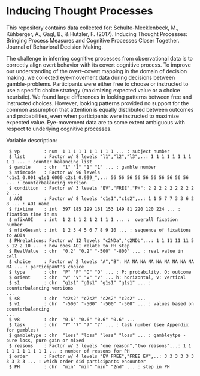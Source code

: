 # Inducing Thought Processes

This repository contains data collected for:
Schulte-Mecklenbeck, M., Kühberger, A., Gagl, B., & Hutzler, F. (2017). Inducing Thought Processes: Bringing Process Measures and Cognitive Processes Closer Together. Journal of Behavioral Decision Making.

The challenge in inferring cognitive processes from observational data is to correctly align overt behavior with its covert cognitive process. To improve our understanding of the overt–covert mapping in the domain of decision making, we collected eye-movement data during decisions between gamble-problems. Participants were either free to choose or instructed to use a specific choice strategy (maximizing expected value or a choice heuristic). We found large differences in looking patterns between free and instructed choices. However, looking patterns provided no support for the common assumption that attention is equally distributed between outcomes and probabilities, even when participants were instructed to maximize expected value. Eye-movement data are to some extent ambiguous with respect to underlying cognitive processes.

Variable description:
~~~~
 $ vp         : num  1 1 1 1 1 1 1 1 1 1 ... : subject number
 $ list       : Factor w/ 8 levels "l1","l2","l3",..: 1 1 1 1 1 1 1 1 1 1 ... : counter balancing list
 $ gamble     : chr  "1" "1" "1" "1" ... : gamble number
 $ stimcode   : Factor w/ 96 levels "c1s1_0.001_g1s1_6000_c2s1_0.999_",..: 56 56 56 56 56 56 56 56 56 56 ... : counterbalancing version
 $ condition  : Factor w/ 3 levels "EV","FREE","PH": 2 2 2 2 2 2 2 2 2 2 ... 
 $ AOI        : Factor w/ 8 levels "c1s1","c1s2",..: 1 1 5 7 7 3 3 6 2 8 ... : AOI name
 $ fixtime    : int  397 185 199 161 153 149 81 220 120 224 ... : fixation time in ms
 $ nfixAOI    : int  1 2 1 1 2 1 2 1 1 1 ... :  overall fixation number
 $ nfixGesamt : int  1 2 3 4 5 6 7 8 9 10 ... : sequence of fixations to AOIs 
 $ PHrelations: Factor w/ 12 levels "c2NDa","c2NDb",..: 1 1 11 11 11 5 5 12 2 10 ... : how does AOI relate to PH step
 $ RealValue  : chr  "0.2" "0.2" "-500" "-800" ... : real value in cell
 $ choice     : Factor w/ 2 levels "A","B": NA NA NA NA NA NA NA NA NA NA ... : participant's choice
 $ type       : chr  "P" "P" "O" "O" ... : P: probability, O: outcome
 $ orient     : chr  "v" "v" "v" "v" ... h: horizontal, v: vertical
 $ s1         : chr  "g1s1" "g1s1" "g1s1" "g1s1" ... : counterbalancing versions
...
 $ s8         : chr  "c2s2" "c2s2" "c2s2" "c2s2" ...
 $ v1         : chr  "-500" "-500" "-500" "-500" ... : values based on counterbalancing
...
 $ v8         : chr  "0.6" "0.6" "0.6" "0.6" ...
 $ task       : chr  "7" "7" "7" "7" ... : task number (see Appendix for gambles)
 $ gambletype : chr  "loss" "loss" "loss" "loss" ... : gambleytpe - pure loss, pure gain or mixed
 $ reasons    : Factor w/ 3 levels "one reason","two reasons",..: 1 1 1 1 1 1 1 1 1 1 ... : number of reasons for PH
 $ order      : Factor w/ 4 levels "EV FREE","FREE EV",..: 3 3 3 3 3 3 3 3 3 3 ... : which order did participants encounter
 $ PH         : chr  "min" "min" "min" "2nd" ... : step in PH
~~~~
